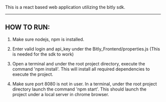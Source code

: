 This is a react based web application utilizing the bitly sdk.

---------------------------------------------------------
HOW TO RUN:
---------------------------------------------------------
1) Make sure nodejs, npm is installed.

2) Enter valid login and api_key under the Bitly_Frontend/properties.js (This is needed for the sdk to work)

3) Open a terminal and under the root project directory, execute the command 'npm install'. This will install all required dependencies to execute the project.

4) Make sure port 8080 is not in user. In a terminal, under the root project directory launch the command 'npm start'. This should launch the project under a local server in chrome browser.

